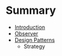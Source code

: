 # Summary

* [Introduction](README.md)
* [Observer](observer.md)
* [Design Patterns](design_patterns.md)
   * Strategy

